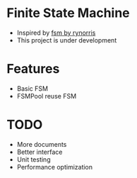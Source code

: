 
# Finite State Machine
- Inspired by [fsm by rynorris](https://github.com/rynorris/fsm)
- This project is under development

# Features
- Basic FSM
- FSMPool reuse FSM

# TODO
 - More documents
 - Better interface
 - Unit testing
 - Performance optimization
